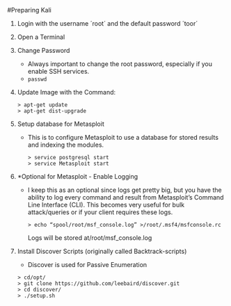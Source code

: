 #Preparing Kali
1. Login with the username ´root´ and the default password ´toor´
2. Open a Terminal
3. Change Password
    - Always important to change the root password, especially if you enable SSH services.
    - ```passwd```
4. Update Image with the Command:
    ```shell
    > apt-get update
    > apt-get dist-upgrade
    ```

5. Setup database for Metasploit
    - This is to configure Metasploit to use a database for stored results and indexing the modules.

      ```shell
      > service postgresql start
      > service Metasploit start
      ```
6. *Optional for Metasploit - Enable Logging
    - I keep this as an optional since logs get pretty big, but you have the ability to log every command and result from Metasploit’s Command Line Interface (CLI). This becomes very useful for bulk attack/queries or if your client requires these logs.

        ```shell
        > echo “spool/root/msf_console.log” >/root/.msf4/msfconsole.rc
        ```
        Logs will be stored at/root/msf_console.log
7. Install Discover Scripts (originally called Backtrack-scripts)

    - Discover is used for Passive Enumeration

    ```shell
    > cd/opt/
    > git clone https://github.com/leebaird/discover.git
    > cd discover/
    > ./setup.sh
    ```